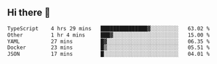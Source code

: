 ## Hi there 👋

 <!--START_SECTION:waka-->

```txt
TypeScript    4 hrs 29 mins   ███████████████▓░░░░░░░░░   63.02 %
Other         1 hr 4 mins     ███▓░░░░░░░░░░░░░░░░░░░░░   15.00 %
YAML          27 mins         █▓░░░░░░░░░░░░░░░░░░░░░░░   06.35 %
Docker        23 mins         █▒░░░░░░░░░░░░░░░░░░░░░░░   05.51 %
JSON          17 mins         █░░░░░░░░░░░░░░░░░░░░░░░░   04.01 %
```

<!--END_SECTION:waka-->

<!--
**ValentinRapp/ValentinRapp** is a ✨ _special_ ✨ repository because its `README.md` (this file) appears on your GitHub profile.

Here are some ideas to get you started:

- 🔭 I’m currently working on ...
- 🌱 I’m currently learning ...
- 👯 I’m looking to collaborate on ...
- 🤔 I’m looking for help with ...
- 💬 Ask me about ...
- 📫 How to reach me: ...
- 😄 Pronouns: ...
- ⚡ Fun fact: ...
-->

